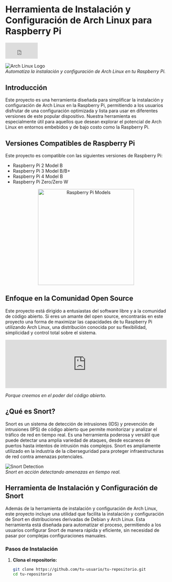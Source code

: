 # Herramienta de Instalación y Configuración de Arch Linux para Raspberry Pi


<div style="width:20%;height:0;padding-bottom:10%;position:relative;"><iframe src="https://giphy.com/embed/lRLzrbhmh5pFf4jOga" width="100%" height="100%" style="position:absolute" frameBorder="0" class="giphy-embed" allowFullScreen></iframe></div>

![Arch Linux Logo](https://upload.wikimedia.org/wikipedia/commons/a/a5/Archlinux-icon-crystal-64.svg)  
*Automatiza la instalación y configuración de Arch Linux en tu Raspberry Pi.*

## Introducción

Este proyecto es una herramienta diseñada para simplificar la instalación y configuración de Arch Linux en la Raspberry Pi, permitiendo a los usuarios disfrutar de una configuración optimizada y lista para usar en diferentes versiones de este popular dispositivo. Nuestra herramienta es especialmente útil para aquellos que desean explorar el potencial de Arch Linux en entornos embebidos y de bajo costo como la Raspberry Pi.

## Versiones Compatibles de Raspberry Pi

Este proyecto es compatible con las siguientes versiones de Raspberry Pi:

- Raspberry Pi 2 Model B
- Raspberry Pi 3 Model B/B+
- Raspberry Pi 4 Model B
- Raspberry Pi Zero/Zero W

<div style="text-align: center;">
    <img src="https://tienda.bricogeek.com/2541-thickbox_default/raspberry-pi-model-b.jpg" alt="Raspberry Pi Models" width="300px">
    <p></p>
</div>

## Enfoque en la Comunidad Open Source

Este proyecto está dirigido a entusiastas del software libre y a la comunidad de código abierto. Si eres un amante del open source, encontrarás en este proyecto una forma de maximizar las capacidades de tu Raspberry Pi utilizando Arch Linux, una distribución conocida por su flexibilidad, simplicidad y control total sobre el sistema.

<div style="width:100%;height:0;padding-bottom:30%;position:relative;"><iframe src="https://giphy.com/embed/lRLzrbhmh5pFf4jOga" width="100%" height="100%" style="position:absolute" frameBorder="0" class="giphy-embed" allowFullScreen></iframe></div>

*Porque creemos en el poder del código abierto.*

## ¿Qué es Snort?

Snort es un sistema de detección de intrusiones (IDS) y prevención de intrusiones (IPS) de código abierto que permite monitorizar y analizar el tráfico de red en tiempo real. Es una herramienta poderosa y versátil que puede detectar una amplia variedad de ataques, desde escaneos de puertos hasta intentos de intrusión más complejos. Snort es ampliamente utilizado en la industria de la ciberseguridad para proteger infraestructuras de red contra amenazas potenciales.

![Snort Detection](https://media.giphy.com/media/3oEjI6SIIHBdRxXI40/giphy.gif)  
*Snort en acción detectando amenazas en tiempo real.*

## Herramienta de Instalación y Configuración de Snort

Además de la herramienta de instalación y configuración de Arch Linux, este proyecto incluye una utilidad que facilita la instalación y configuración de Snort en distribuciones derivadas de Debian y Arch Linux. Esta herramienta está diseñada para automatizar el proceso, permitiendo a los usuarios configurar Snort de manera rápida y eficiente, sin necesidad de pasar por complejas configuraciones manuales.

### Pasos de Instalación

1. **Clona el repositorio:**

   ```bash
   git clone https://github.com/tu-usuario/tu-repositorio.git
   cd tu-repositorio
